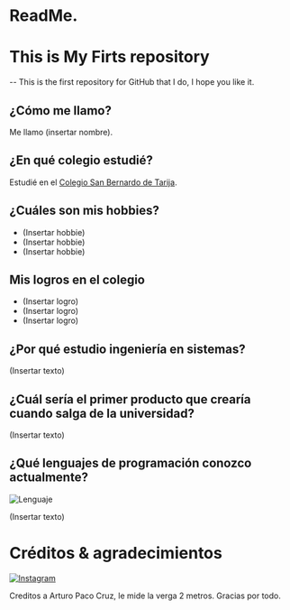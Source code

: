 # ReadMe.
# This is My Firts repository
 -- This is the first repository for GitHub that I do, I hope you like it.

## ¿Cómo me llamo?
Me llamo (insertar nombre).

## ¿En qué colegio estudié?
Estudié en el [Colegio San Bernardo de Tarija](https://cosabe.edu.bo/).

## ¿Cuáles son mis hobbies?
* (Insertar hobbie)
* (Insertar hobbie)
* (Insertar hobbie)

## Mis logros en el colegio
* (Insertar logro)
* (Insertar logro)
* (Insertar logro)

## ¿Por qué estudio ingeniería en sistemas?
(Insertar texto)

## ¿Cuál sería el primer producto que crearía cuando salga de la universidad?
(Insertar texto)

## ¿Qué lenguajes de programación conozco actualmente?
![Lenguaje](https://img.shields.io/badge/Lenguaje-Lua-blue.svg)

(Insertar texto)

# Créditos & agradecimientos
[![Instagram](https://img.shields.io/badge/IG-@arturopacocruz-blue.svg?style=flat)](https://www.instagram.com/arturopacocruz)

Creditos a Arturo Paco Cruz, le mide la verga 2 metros.
Gracias por todo.

